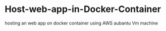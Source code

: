 # Host-web-app-in-Docker-Container
hosting an web app on docker container using AWS aubantu Vm machine
